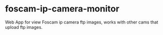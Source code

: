 # foscam-ip-camera-monitor
Web App for view Foscam ip camera ftp images, works with other cams that upload ftp images.
